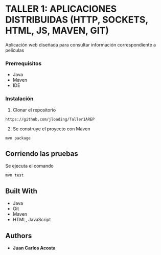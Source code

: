 # TALLER 1: APLICACIONES DISTRIBUIDAS (HTTP, SOCKETS, HTML, JS, MAVEN, GIT)

Aplicación web diseñada para consultar información correspondiente a películas

### Prerrequisitos

- Java
- Maven
- IDE

### Instalación

1. Clonar el repositorio

```
https://github.com/jloading/Taller1AREP
```

2. Se construye el proyecto con Maven

```
mvn package
```

## Corriendo las pruebas

Se ejecuta el comando 

```
mvn test
```

## Built With

* Java
* Git
* Maven
* HTML, JavaScript

## Authors

* **Juan Carlos Acosta**

